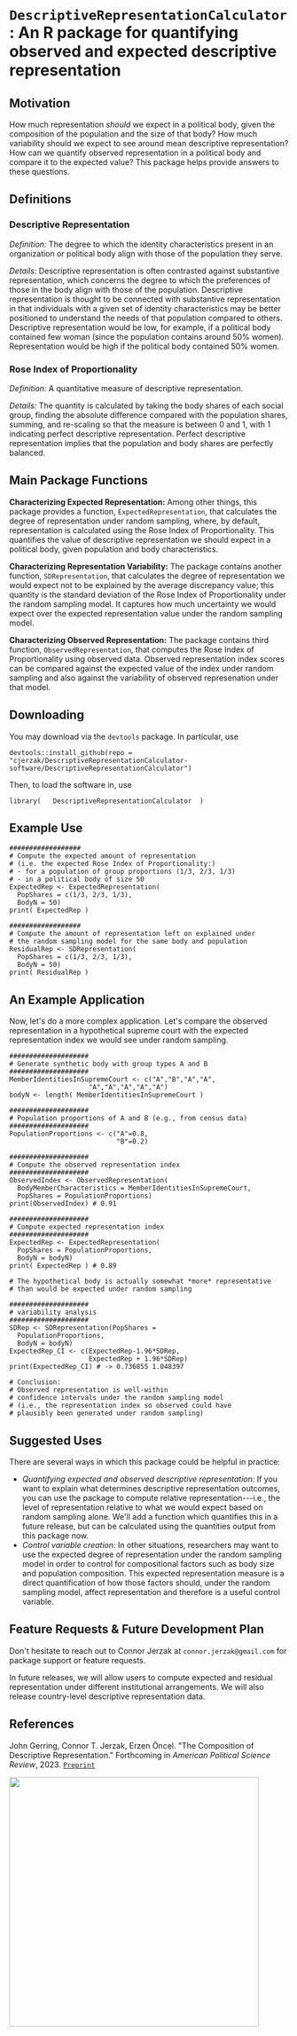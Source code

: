 # `DescriptiveRepresentationCalculator`: An R package for quantifying observed and expected descriptive representation 

## Motivation
How much representation *should* we expect in a political body, given the composition of the population and the size of that body? How much variability should we expect to see around mean descriptive representation? How can we quantify observed representation in a political body and compare it to the expected value? This package helps provide answers to these questions. 

## Definitions
### Descriptive Representation

*Definition:* The degree to which the identity characteristics present in an organization or political body  align with those of the population they serve.

*Details:* Descriptive representation is often contrasted against substantive representation, which concerns the degree to which the preferences of those in the body align with those of the population. Descriptive representation is thought to be connected with substantive representation in that individuals with a given set of identity characteristics may be better positioned to understand the needs of that population compared to others. Descriptive representation would be low, for example, if a political body contained few woman (since the population contains around 50% women). Representation would be high if the political body contained 50% women. 

### Rose Index of Proportionality

*Definition:* A quantitative measure of descriptive representation.

*Details:* The quantity is calculated by taking the body shares of each social group, finding the absolute difference compared with the population shares, summing, and re-scaling so that the measure is between 0 and 1, with 1 indicating perfect descriptive representation. Perfect descriptive representation implies that the population and body shares are perfectly balanced. 

## Main Package Functions
**Characterizing Expected Representation:** Among other things, this package provides a function, `ExpectedRepresentation`, that calculates the degree of representation under random sampling, where, by default, representation is calculated using the Rose Index of Proportionality. This quantifies the value of descriptive representation we should expect in a political body, given population and body characteristics. 

**Characterizing Representation Variability:** The package contains another function, `SDRepresentation`, that calculates the degree of representation we would expect not to be explained by the average discrepancy value; this quantity is the standard deviation of the Rose Index of Proportionality under the random sampling model. It captures how much uncertainty we would expect over the expected representation value under the random sampling model. 

**Characterizing Observed Representation:** The package contains third function, `ObservedRepresentation`, that computes the Rose Index of Proportionality using observed data. Observed representation index scores can be compared against the expected value of the index under random sampling and also against the variability of observed represenation under that model. 

## Downloading 
You may download via the `devtools` package. In particular, use 

```
devtools::install_github(repo = "cjerzak/DescriptiveRepresentationCalculator-software/DescriptiveRepresentationCalculator")
```

Then, to load the software in, use 
```
library(   DescriptiveRepresentationCalculator  ) 
```

## Example Use
```
##################
# Compute the expected amount of representation
# (i.e. the expected Rose Index of Proportionality:)
# - for a population of group proportions (1/3, 2/3, 1/3) 
# - in a political body of size 50
ExpectedRep <- ExpectedRepresentation(
  PopShares = c(1/3, 2/3, 1/3),
  BodyN = 50)
print( ExpectedRep )

##################
# Compute the amount of representation left on explained under 
# the random sampling model for the same body and population
ResidualRep <- SDRepresentation(
  PopShares = c(1/3, 2/3, 1/3),
  BodyN = 50)
print( ResidualRep )
```

## An Example Application 
Now, let's do a more complex application. Let's compare the observed representation in a hypothetical supreme court with the expected representation index we would see under random sampling. 
```
####################
# Generate synthetic body with group types A and B
####################
MemberIdentitiesInSupremeCourt <- c("A","B","A","A",
                    "A","A","A","A","A")
bodyN <- length( MemberIdentitiesInSupremeCourt ) 

####################
# Population proportions of A and B (e.g., from census data)
####################
PopulationProportions <- c("A"=0.8,
                           "B"=0.2)

####################
# Compute the observed representation index
####################
ObservedIndex <- ObservedRepresentation(
  BodyMemberCharacteristics = MemberIdentitiesInSupremeCourt,
  PopShares = PopulationProportions)
print(ObservedIndex) # 0.91

####################
# Compute expected representation index
####################
ExpectedRep <- ExpectedRepresentation(
  PopShares = PopulationProportions,
  BodyN = bodyN)
print( ExpectedRep ) # 0.89

# The hypothetical body is actually somewhat *more* representative
# than would be expected under random sampling

####################
# variability analysis
####################
SDRep <- SDRepresentation(PopShares = 
  PopulationProportions,
  BodyN = bodyN)
ExpectedRep_CI <- c(ExpectedRep-1.96*SDRep, 
                    ExpectedRep + 1.96*SDRep)
print(ExpectedRep_CI) # -> 0.736855 1.048397

# Conclusion: 
# Observed representation is well-within 
# confidence intervals under the random sampling model
# (i.e., the representation index so observed could have
# plausibly been generated under random sampling)
```

## Suggested Uses
There are several ways in which this package could be helpful in practice: 
- *Quantifying expected and observed descriptive representation:* If you want to explain what determines descriptive representation outcomes, you can use the package to compute relative representation---i.e., the level of representation relative to what we would expect based on random sampling alone. We'll add a function which quantifies this in a future release, but can be calculated using the quantities output from this package now. 
- *Control variable creation:* In other situations, researchers may want to use the expected degree of representation under the random sampling model in order to control for compositional factors such as body size and population composition. This expected representation measure is a direct quantification of how those factors should, under the random sampling model, affect representation and therefore is a useful control variable. 

## Feature Requests & Future Development Plan
Don't hesitate to reach out to Connor Jerzak at `connor.jerzak@gmail.com` for package support or feature requests.

In future releases, we will allow users to compute expected and residual representation under different institutional arrangements. We will also release country-level descriptive representation data. 

## References
John Gerring, Connor T. Jerzak, Erzen Öncel. "The Composition of Descriptive Representation." Forthcoming in *American Political Science Review*, 2023. [`Preprint`](https://osf.io/preprints/socarxiv/9hqnp)

<img src="https://connorjerzak.com/wp-content/uploads/2023/02/composition.png" width="450" height="450">
